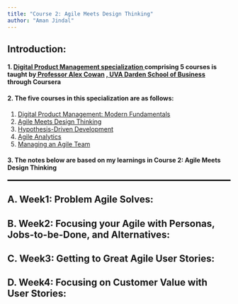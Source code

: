 ```yaml
---
title: "Course 2: Agile Meets Design Thinking"
author: "Aman Jindal"
---
```


## Introduction:

#### 1. <a href='https://www.coursera.org/specializations/uva-darden-digital-product-management' target="_blank"> Digital Product Management specialization </a> comprising 5 courses is taught by<a href='https://www.alexandercowan.com/' target="_blank"> Professor Alex Cowan</a> <a href='https://www.darden.virginia.edu/' target="_blank">, UVA Darden School of Business</a> through Coursera

#### 2. The five courses in this specialization are as follows:
   1. <a href='https://www.coursera.org/learn/uva-darden-digital-product-management?specialization=uva-darden-digital-product-management' target="_blank"> Digital Product Management: Modern Fundamentals </a>
   2. <a href='https://www.coursera.org/learn/uva-darden-getting-started-agile?specialization=uva-darden-digital-product-management' target="_blank"> Agile Meets Design Thinking </a>
   3. <a href='https://www.coursera.org/learn/uva-darden-agile-testing?specialization=uva-darden-digital-product-management' target="_blank"> Hypothesis-Driven Development </a>
   4. <a href='https://www.coursera.org/learn/uva-darden-agile-analytics?specialization=uva-darden-digital-product-management' target="_blank"> Agile Analytics </a>
   5. <a href='https://www.coursera.org/learn/uva-darden-agile-team-management?specialization=uva-darden-digital-product-management' target="_blank"> Managing an Agile Team </a>

#### 3. The notes below are based on my learnings in Course 2: Agile Meets Design Thinking

<hr style="border:.05px solid black">

## A. Week1: Problem Agile Solves:

## B. Week2: Focusing your Agile with Personas, Jobs-to-be-Done, and Alternatives:

## C. Week3: Getting to Great Agile User Stories:

## D. Week4: Focusing on Customer Value with User Stories:

   